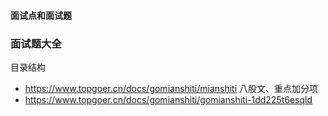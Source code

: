 #### 面试点和面试题

### 面试题大全
目录结构
* https://www.topgoer.cn/docs/gomianshiti/mianshiti
八股文、重点加分项
* https://www.topgoer.cn/docs/gomianshiti/gomianshiti-1dd225t6esqld

